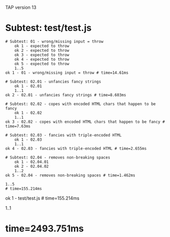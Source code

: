 TAP version 13
# Subtest: test/test.js
    # Subtest: 01 - wrong/missing input = throw
        ok 1 - expected to throw
        ok 2 - expected to throw
        ok 3 - expected to throw
        ok 4 - expected to throw
        ok 5 - expected to throw
        1..5
    ok 1 - 01 - wrong/missing input = throw # time=14.61ms
    
    # Subtest: 02.01 - unfancies fancy strings
        ok 1 - 02.01
        1..1
    ok 2 - 02.01 - unfancies fancy strings # time=8.603ms
    
    # Subtest: 02.02 - copes with encoded HTML chars that happen to be fancy
        ok 1 - 02.02
        1..1
    ok 3 - 02.02 - copes with encoded HTML chars that happen to be fancy # time=7.63ms
    
    # Subtest: 02.03 - fancies with triple-encoded HTML
        ok 1 - 02.03
        1..1
    ok 4 - 02.03 - fancies with triple-encoded HTML # time=2.655ms
    
    # Subtest: 02.04 - removes non-breaking spaces
        ok 1 - 02.04.01
        ok 2 - 02.04.02
        1..2
    ok 5 - 02.04 - removes non-breaking spaces # time=1.462ms
    
    1..5
    # time=155.214ms
ok 1 - test/test.js # time=155.214ms

1..1
# time=2493.751ms
